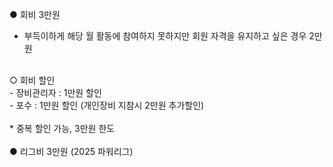 ● 회비 3만원<br>
* 부득이하게 해당 월 활동에 참여하지 못하지만 회원 자격을 유지하고 싶은 경우 2만원<br>
<br>
○ 회비 할인<br>
- 장비관리자 : 1만원 할인<br>
- 포수 : 1만원 할인 (개인장비 지참시 2만원 추가할인)<br>
<br>
* 중복 할인 가능, 3만원 한도<br>
<br>
● 리그비 3만원 (2025 파워리그)<br>